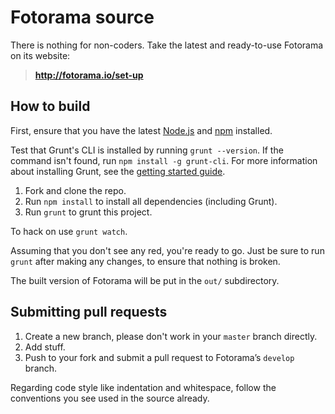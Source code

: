 # Fotorama source

There is nothing for non-coders. Take the latest and ready-to-use Fotorama on its website:<br>
> **http://fotorama.io/set-up**

## How to build
First, ensure that you have the latest [Node.js](http://nodejs.org/) and [npm](http://npmjs.org/) installed.

Test that Grunt's CLI is installed by running `grunt --version`.  If the command isn't found, run `npm install -g grunt-cli`.  For more information about installing Grunt, see the [getting started guide](http://gruntjs.com/getting-started).

1. Fork and clone the repo.
2. Run `npm install` to install all dependencies (including Grunt).
3. Run `grunt` to grunt this project.

To hack on use `grunt watch`.

Assuming that you don't see any red, you're ready to go. Just be sure to run `grunt` after making any changes, to ensure that nothing is broken.

The built version of Fotorama will be put in the `out/` subdirectory.

## Submitting pull requests
1. Create a new branch, please don't work in your `master` branch directly.
2. Add stuff.
3. Push to your fork and submit a pull request to Fotorama’s `develop` branch.

Regarding code style like indentation and whitespace, follow the conventions you see used in the source already.